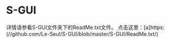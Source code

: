 # S-GUI
详情请参看S-GUI文件夹下的ReadMe.txt文件。
点击这里：[a]https:(//github.com/Le-Seul/S-GUI/blob/master/S-GUI/ReadMe.txt/)
